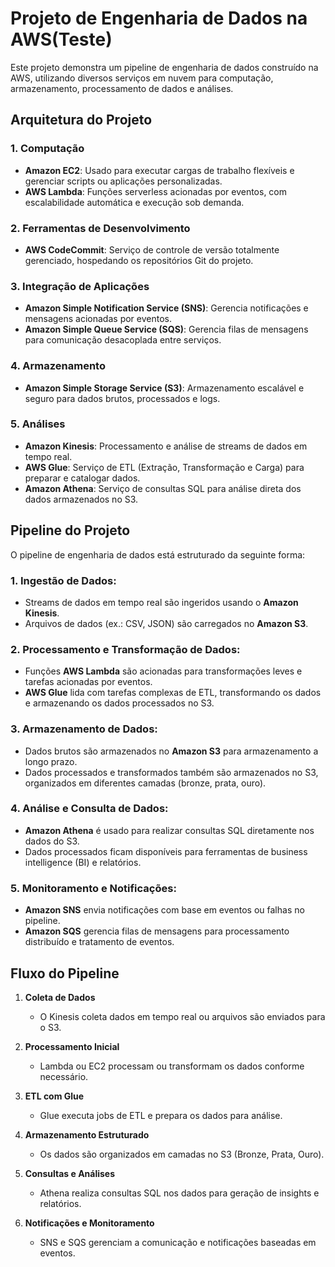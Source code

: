 
# Projeto de Engenharia de Dados na AWS(Teste)

Este projeto demonstra um pipeline de engenharia de dados construído na AWS, utilizando diversos serviços em nuvem para computação, armazenamento, processamento de dados e análises.

## Arquitetura do Projeto

### 1. **Computação**
   - **Amazon EC2**: Usado para executar cargas de trabalho flexíveis e gerenciar scripts ou aplicações personalizadas.
   - **AWS Lambda**: Funções serverless acionadas por eventos, com escalabilidade automática e execução sob demanda.

### 2. **Ferramentas de Desenvolvimento**
   - **AWS CodeCommit**: Serviço de controle de versão totalmente gerenciado, hospedando os repositórios Git do projeto.

### 3. **Integração de Aplicações**
   - **Amazon Simple Notification Service (SNS)**: Gerencia notificações e mensagens acionadas por eventos.
   - **Amazon Simple Queue Service (SQS)**: Gerencia filas de mensagens para comunicação desacoplada entre serviços.

### 4. **Armazenamento**
   - **Amazon Simple Storage Service (S3)**: Armazenamento escalável e seguro para dados brutos, processados e logs.

### 5. **Análises**
   - **Amazon Kinesis**: Processamento e análise de streams de dados em tempo real.
   - **AWS Glue**: Serviço de ETL (Extração, Transformação e Carga) para preparar e catalogar dados.
   - **Amazon Athena**: Serviço de consultas SQL para análise direta dos dados armazenados no S3.

## Pipeline do Projeto

O pipeline de engenharia de dados está estruturado da seguinte forma:

### 1. **Ingestão de Dados**:
   - Streams de dados em tempo real são ingeridos usando o **Amazon Kinesis**.
   - Arquivos de dados (ex.: CSV, JSON) são carregados no **Amazon S3**.

### 2. **Processamento e Transformação de Dados**:
   - Funções **AWS Lambda** são acionadas para transformações leves e tarefas acionadas por eventos.
   - **AWS Glue** lida com tarefas complexas de ETL, transformando os dados e armazenando os dados processados no S3.

### 3. **Armazenamento de Dados**:
   - Dados brutos são armazenados no **Amazon S3** para armazenamento a longo prazo.
   - Dados processados e transformados também são armazenados no S3, organizados em diferentes camadas (bronze, prata, ouro).

### 4. **Análise e Consulta de Dados**:
   - **Amazon Athena** é usado para realizar consultas SQL diretamente nos dados do S3.
   - Dados processados ficam disponíveis para ferramentas de business intelligence (BI) e relatórios.

### 5. **Monitoramento e Notificações**:
   - **Amazon SNS** envia notificações com base em eventos ou falhas no pipeline.
   - **Amazon SQS** gerencia filas de mensagens para processamento distribuído e tratamento de eventos.

## Fluxo do Pipeline

1. **Coleta de Dados**  
   - O Kinesis coleta dados em tempo real ou arquivos são enviados para o S3.

2. **Processamento Inicial**  
   - Lambda ou EC2 processam ou transformam os dados conforme necessário.

3. **ETL com Glue**  
   - Glue executa jobs de ETL e prepara os dados para análise.

4. **Armazenamento Estruturado**  
   - Os dados são organizados em camadas no S3 (Bronze, Prata, Ouro).

5. **Consultas e Análises**  
   - Athena realiza consultas SQL nos dados para geração de insights e relatórios.

6. **Notificações e Monitoramento**  
   - SNS e SQS gerenciam a comunicação e notificações baseadas em eventos.
